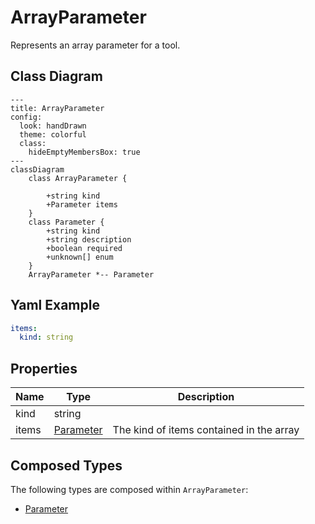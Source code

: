 # ArrayParameter

Represents an array parameter for a tool.

## Class Diagram

```mermaid
---
title: ArrayParameter
config:
  look: handDrawn
  theme: colorful
  class:
    hideEmptyMembersBox: true
---
classDiagram
    class ArrayParameter {
      
        +string kind
        +Parameter items
    }
    class Parameter {
        +string kind
        +string description
        +boolean required
        +unknown[] enum
    }
    ArrayParameter *-- Parameter
```

## Yaml Example

```yaml
items:
  kind: string

```

## Properties

| Name | Type | Description |
| ---- | ---- | ----------- |
| kind | string |   |
| items | [Parameter](Parameter.md) | The kind of items contained in the array  |

## Composed Types

The following types are composed within `ArrayParameter`:

- [Parameter](Parameter.md)
